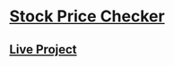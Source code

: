 # [Stock Price Checker](https://freecodecamp.org/learn/information-security/information-security-projects/stock-price-checker)

## [Live Project](https://stock-checker-fcc.saurabhv749.repl.co/)
